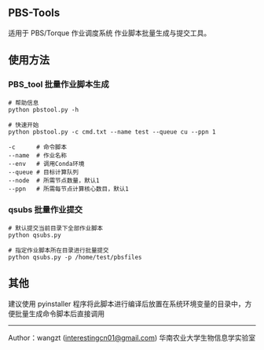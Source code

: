 PBS-Tools 
----
适用于 PBS/Torque 作业调度系统 作业脚本批量生成与提交工具。


## 使用方法

### PBS_tool 批量作业脚本生成

```shell
# 帮助信息
python pbstool.py -h

# 快速开始
python pbstool.py -c cmd.txt --name test --queue cu --ppn 1

-c      # 命令脚本
--name  # 作业名称
--env   # 调用Conda环境
--queue # 目标计算队列
--node  # 所需节点数量，默认1
--ppn   # 所需每节点计算核心数目，默认1
```

### qsubs  批量作业提交

```shell
# 默认提交当前目录下全部作业脚本
python qsubs.py

# 指定作业脚本所在目录进行批量提交
python qsubs.py -p /home/test/pbsfiles

```


## 其他

建议使用 pyinstaller 程序将此脚本进行编译后放置在系统环境变量的目录中，方便批量生成命令脚本后直接调用

----
Author：wangzt (interestingcn01@gmail.com)
华南农业大学生物信息学实验室